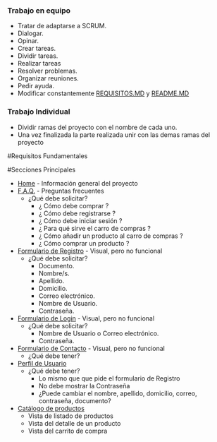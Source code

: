 
### Trabajo en equipo
  * Tratar de adaptarse a SCRUM.
  * Dialogar.
  * Opinar.
  * Crear tareas.
  * Dividir tareas.
  * Realizar tareas
  * Resolver problemas.
  * Organizar reuniones.
  * Pedir ayuda.
  * Modificar constantemente [REQUISITOS.MD](REQUISITOS.MD) y [README.MD](README.MD)

### Trabajo Individual
 * Dividir ramas del proyecto con el nombre de cada uno.
 * Una vez finalizada la parte realizada unir con las demas ramas del proyecto

#Requisitos Fundamentales

#Secciones Principales
* [Home](index.html) - Información general del proyecto
* [F.A.Q.](faq.html) - Preguntas frecuentes
  * ¿Qué debe solicitar?
    * ¿ Cómo debe comprar ?
    * ¿ Cómo debe registrarse ?
    * ¿ Cómo debe iniciar sesión ?
    * ¿ Para qué sirve el carro de compras ?
    * ¿ Cómo añadir un producto al carro de compras ?
    * ¿ Cómo comprar un producto ?
* [Formulario de Registro](registro.html) - Visual, pero no funcional
  * ¿Qué debe solicitar?
    * Documento.
    * Nombre/s.
    * Apellido.
    * Domicilio.
    * Correo electrónico.
    * Nombre de Usuario.
    * Contraseña.
* [Formulario de Login](login.html) - Visual, pero no funcional
  * ¿Qué debe solicitar?
    * Nombre de Usuario o Correo electrónico.
    * Contraseña.
* [Formulario de Contacto](contacto.html) - Visual, pero no funcional
  * ¿Qué debe tener?
* [Perfil de Usuario](usuario.html)
  * ¿Qué debe tener?
    * Lo mismo que que pide el formulario de Registro
    * No debe mostrar la Contraseña
    * ¿Puede cambiar el nombre, apellido, domicilio, correo, contraseña, documento?
* [Catálogo de productos](productos.html)
  * Vista de listado de productos
  * Vista del detalle de un producto
  * Vista del carrito de compra
